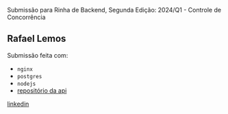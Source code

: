  Submissão para Rinha de Backend, Segunda Edição: 2024/Q1 - Controle de Concorrência

## Rafael Lemos
Submissão feita com:
- `nginx`
- `postgres`
- `nodejs`
- [repositório da api](https://github.com/rafaumlemos/rinha-backend-2024-1)

[linkedin](https://www.linkedin.com/in/rafael-lemos-belmonte)